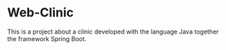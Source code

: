 # Web-Clinic
This is a project about a clinic developed with the language Java together the framework Spring Boot.
